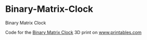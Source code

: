 # Binary-Matrix-Clock

Binary Matrix Clock

Code for the <a href="https://www.printables.com/de/model/558337-binary-matrix-clock">Binary Matrix Clock</a> 3D print on <a href="https://www.printables.com">www.printables.com</a>
